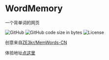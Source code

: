 # WordMemory

一个背单词的网页

![GitHub](https://img.shields.io/github/license/ivanlulyf/wordmemory.svg?color=blue&style=flat-square)
![GitHub code size in bytes](https://img.shields.io/github/languages/code-size/IvanLuLyf/WordMemory?style=flat-square)
![License](https://img.shields.io/github/license/IvanLuLyf/WordMemory?style=flat-square)

创意来自[ZE3kr/MemWords-CN](https://github.com/ZE3kr/MemWords-CN.git)

体验地址[点这里](https://ivanlulyf.github.io/WordMemory/index.html)
